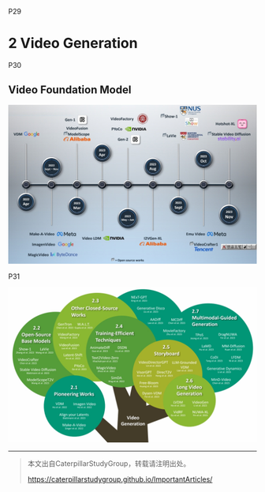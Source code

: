 
P29   
# 2 Video Generation

P30  
## Video Foundation Model

![](../../assets/08-30.png)


P31  

![](../../assets/08-31.png)



---------------------------------------
> 本文出自CaterpillarStudyGroup，转载请注明出处。
>
> https://caterpillarstudygroup.github.io/ImportantArticles/
